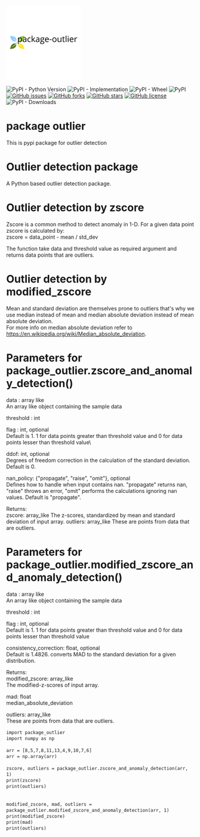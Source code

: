 <img  src="logo.png" /> 


![PyPI - Python Version](https://img.shields.io/pypi/pyversions/package-outlier)
![PyPI - Implementation](https://img.shields.io/pypi/implementation/package-outlier)
![PyPI - Wheel](https://img.shields.io/pypi/wheel/package-outlier)
![PyPI](https://img.shields.io/pypi/v/package-outlier?style=flat-square)
[![GitHub issues](https://img.shields.io/github/issues/amit22666/package-outlier)](https://github.com/amit22666/package-outlier/issues)
[![GitHub forks](https://img.shields.io/github/forks/amit22666/package-outlier?style=social)](https://github.com/amit22666/package-outlier/network)
[![GitHub stars](https://img.shields.io/github/stars/amit22666/package-outlier)](https://github.com/amit22666/package-outlier/stargazers)
[![GitHub license](https://img.shields.io/github/license/amit22666/package-outlier?style=flat-square)](https://github.com/amit22666/package-outlier/blob/main/LICENSE)
![PyPI - Downloads](https://img.shields.io/pypi/dm/package-outlier)

# package outlier
 This is pypi package for outlier detection 


# Outlier detection package
A Python based outlier detection package.

# Outlier detection by zscore
Zscore is a common method to detect anomaly in 1-D.
For a given data point zscore is calculated by:\
zscore = data_point - mean / std_dev

The function take data and threshold value as required argument and returns data points that are outliers.

# Outlier detection by modified_zscore
Mean and standard deviation are themselves prone to outliers that's why we use median instead of mean and median absolute deviation instead of mean absolute deviation.\
For more info on median absolute deviation refer to https://en.wikipedia.org/wiki/Median_absolute_deviation.

# Parameters for package_outlier.zscore_and_anomaly_detection()
data : array like\
An array like object containing the sample data

threshold : int

flag : int, optional\
Default is 1. 1 for data points greater than threshold value and 0 for data points lesser than threshold value\

ddof: int, optional\
Degrees of freedom correction in the calculation of the standard deviation. Default is 0.

nan_policy: {"propagate", "raise", "omit"}, optional\
Defines how to handle when input contains nan. "propagate" returns nan, "raise" throws an error, "omit" performs the calculations ignoring nan values. Default is "propagate".

Returns:\
zscore: array_like
The z-scores, standardized by mean and standard deviation of input array.
outliers: array_like
These are points from data that are outliers.

# Parameters for package_outlier.modified_zscore_and_anomaly_detection()
data : array like\
An array like object containing the sample data

threshold : int

flag : int, optional\
Default is 1. 1 for data points greater than threshold value and 0 for data points lesser than threshold value

consistency_correction: float, optional\
Default is 1.4826. converts MAD to the standard deviation for a given distribution.

Returns:\
modified_zscore: array_like\
The modified-z-scores of input array.

mad: float\
median_absolute_deviation

outliers: array_like\
These are points from data that are outliers.

```
import package_outlier
import numpy as np

arr = [8,5,7,8,11,13,4,9,10,7,6]
arr = np.array(arr)

zscore, outliers = package_outlier.zscore_and_anomaly_detection(arr, 1)
print(zscore)
print(outliers)


modified_zscore, mad, outliers = package_outlier.modified_zscore_and_anomaly_detection(arr, 1)
print(modified_zscore)
print(mad)
print(outliers)

```

